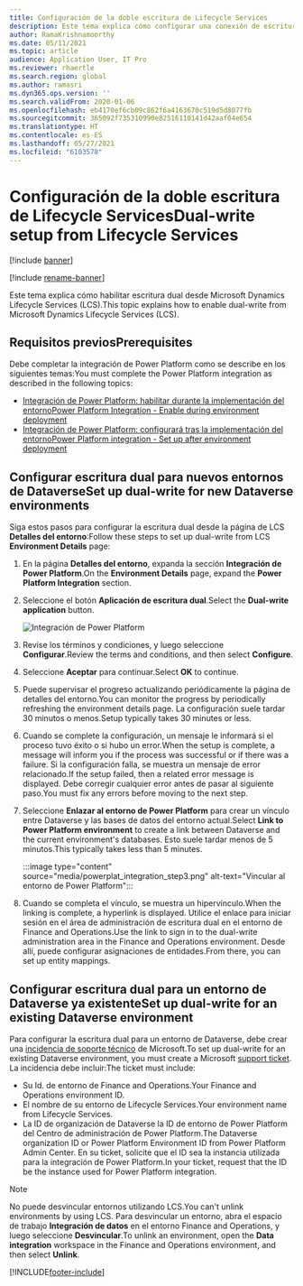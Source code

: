 ```yaml
---
title: Configuración de la doble escritura de Lifecycle Services
description: Este tema explica cómo configurar una conexión de escritura dual desde Microsoft Dynamics Lifecycle Services (LCS).
author: RamaKrishnamoorthy
ms.date: 05/11/2021
ms.topic: article
audience: Application User, IT Pro
ms.reviewer: rhaertle
ms.search.region: global
ms.author: ramasri
ms.dyn365.ops.version: ''
ms.search.validFrom: 2020-01-06
ms.openlocfilehash: eb4170ef6cb09c862f6a4163670c519d5d8077fb
ms.sourcegitcommit: 365092f735310990e82516110141d42aaf04e654
ms.translationtype: HT
ms.contentlocale: es-ES
ms.lasthandoff: 05/27/2021
ms.locfileid: "6103578"
---
```

# <a name="dual-write-setup-from-lifecycle-services"></a><span data-ttu-id="d5477-103">Configuración de la doble escritura de Lifecycle Services</span><span class="sxs-lookup"><span data-stu-id="d5477-103">Dual-write setup from Lifecycle Services</span></span>

[!include [banner](../../includes/banner.md)]

[!include [rename-banner](~/includes/cc-data-platform-banner.md)]

<span data-ttu-id="d5477-104">Este tema explica cómo habilitar escritura dual desde Microsoft Dynamics Lifecycle Services (LCS).</span><span class="sxs-lookup"><span data-stu-id="d5477-104">This topic explains how to enable dual-write from Microsoft Dynamics Lifecycle Services (LCS).</span></span>

## <a name="prerequisites"></a><span data-ttu-id="d5477-105">Requisitos previos</span><span class="sxs-lookup"><span data-stu-id="d5477-105">Prerequisites</span></span>

<span data-ttu-id="d5477-106">Debe completar la integración de Power Platform como se describe en los siguientes temas:</span><span class="sxs-lookup"><span data-stu-id="d5477-106">You must complete the Power Platform integration as described in the following topics:</span></span>

+ [<span data-ttu-id="d5477-107">Integración de Power Platform: habilitar durante la implementación del entorno</span><span class="sxs-lookup"><span data-stu-id="d5477-107">Power Platform Integration - Enable during environment deployment</span></span>](../../power-platform/overview.md#enable-during-environment-deployment)
+ [<span data-ttu-id="d5477-108">Integración de Power Platform: configurará tras la implementación del entorno</span><span class="sxs-lookup"><span data-stu-id="d5477-108">Power Platform integration - Set up after environment deployment</span></span>](../../power-platform/overview.md#set-up-after-environment-deployment)

## <a name="set-up-dual-write-for-new-dataverse-environments"></a><span data-ttu-id="d5477-109">Configurar escritura dual para nuevos entornos de Dataverse</span><span class="sxs-lookup"><span data-stu-id="d5477-109">Set up dual-write for new Dataverse environments</span></span>

<span data-ttu-id="d5477-110">Siga estos pasos para configurar la escritura dual desde la página de LCS **Detalles del entorno**:</span><span class="sxs-lookup"><span data-stu-id="d5477-110">Follow these steps to set up dual-write from LCS **Environment Details** page:</span></span>

1. <span data-ttu-id="d5477-111">En la página **Detalles del entorno**, expanda la sección **Integración de Power Platform**.</span><span class="sxs-lookup"><span data-stu-id="d5477-111">On the **Environment Details** page, expand the **Power Platform Integration** section.</span></span>

2. <span data-ttu-id="d5477-112">Seleccione el botón **Aplicación de escritura dual**.</span><span class="sxs-lookup"><span data-stu-id="d5477-112">Select the **Dual-write application** button.</span></span>

    ![Integración de Power Platform](media/powerplat_integration_step2.png)

3. <span data-ttu-id="d5477-114">Revise los términos y condiciones, y luego seleccione **Configurar**.</span><span class="sxs-lookup"><span data-stu-id="d5477-114">Review the terms and conditions, and then select **Configure**.</span></span>

4. <span data-ttu-id="d5477-115">Seleccione **Aceptar** para continuar.</span><span class="sxs-lookup"><span data-stu-id="d5477-115">Select **OK** to continue.</span></span>

5. <span data-ttu-id="d5477-116">Puede supervisar el progreso actualizando periódicamente la página de detalles del entorno.</span><span class="sxs-lookup"><span data-stu-id="d5477-116">You can monitor the progress by periodically refreshing the environment details page.</span></span> <span data-ttu-id="d5477-117">La configuración suele tardar 30 minutos o menos.</span><span class="sxs-lookup"><span data-stu-id="d5477-117">Setup typically takes 30 minutes or less.</span></span>  

6. <span data-ttu-id="d5477-118">Cuando se complete la configuración, un mensaje le informará si el proceso tuvo éxito o si hubo un error.</span><span class="sxs-lookup"><span data-stu-id="d5477-118">When the setup is complete, a message will inform you if the process was successful or if there was a failure.</span></span> <span data-ttu-id="d5477-119">Si la configuración falla, se muestra un mensaje de error relacionado.</span><span class="sxs-lookup"><span data-stu-id="d5477-119">If the setup failed, then a related error message is displayed.</span></span> <span data-ttu-id="d5477-120">Debe corregir cualquier error antes de pasar al siguiente paso.</span><span class="sxs-lookup"><span data-stu-id="d5477-120">You must fix any errors before moving to the next step.</span></span>

7. <span data-ttu-id="d5477-121">Seleccione **Enlazar al entorno de Power Platform** para crear un vínculo entre Dataverse y las bases de datos del entorno actual.</span><span class="sxs-lookup"><span data-stu-id="d5477-121">Select **Link to Power Platform environment** to create a link between Dataverse and the current environment's databases.</span></span> <span data-ttu-id="d5477-122">Esto suele tardar menos de 5 minutos.</span><span class="sxs-lookup"><span data-stu-id="d5477-122">This typically takes less than 5 minutes.</span></span>

    :::image type="content" source="media/powerplat_integration_step3.png" alt-text="Vincular al entorno de Power Platform":::

8. <span data-ttu-id="d5477-124">Cuando se completa el vínculo, se muestra un hipervínculo.</span><span class="sxs-lookup"><span data-stu-id="d5477-124">When the linking is complete, a hyperlink is displayed.</span></span> <span data-ttu-id="d5477-125">Utilice el enlace para iniciar sesión en el área de administración de escritura dual en el entorno de Finance and Operations.</span><span class="sxs-lookup"><span data-stu-id="d5477-125">Use the link to sign in to the dual-write administration area in the Finance and Operations environment.</span></span> <span data-ttu-id="d5477-126">Desde allí, puede configurar asignaciones de entidades.</span><span class="sxs-lookup"><span data-stu-id="d5477-126">From there, you can set up entity mappings.</span></span>

## <a name="set-up-dual-write-for-an-existing-dataverse-environment"></a><span data-ttu-id="d5477-127">Configurar escritura dual para un entorno de Dataverse ya existente</span><span class="sxs-lookup"><span data-stu-id="d5477-127">Set up dual-write for an existing Dataverse environment</span></span>

<span data-ttu-id="d5477-128">Para configurar la escritura dual para un entorno de Dataverse, debe crear una [incidencia de soporte técnico](../../lifecycle-services/lcs-support.md) de Microsoft.</span><span class="sxs-lookup"><span data-stu-id="d5477-128">To set up dual-write for an existing Dataverse environment, you must create a Microsoft [support ticket](../../lifecycle-services/lcs-support.md).</span></span> <span data-ttu-id="d5477-129">La incidencia debe incluir:</span><span class="sxs-lookup"><span data-stu-id="d5477-129">The ticket must include:</span></span>

+ <span data-ttu-id="d5477-130">Su Id. de entorno de Finance and Operations.</span><span class="sxs-lookup"><span data-stu-id="d5477-130">Your Finance and Operations environment ID.</span></span>
+ <span data-ttu-id="d5477-131">El nombre de su entorno de Lifecycle Services.</span><span class="sxs-lookup"><span data-stu-id="d5477-131">Your environment name from Lifecycle Services.</span></span>
+ <span data-ttu-id="d5477-132">La ID de organización de Dataverse la ID de entorno de Power Platform del Centro de administración de Power Platform.</span><span class="sxs-lookup"><span data-stu-id="d5477-132">The Dataverse organization ID or Power Platform Environment ID from Power Platform Admin Center.</span></span> <span data-ttu-id="d5477-133">En su ticket, solicite que el ID sea la instancia utilizada para la integración de Power Platform.</span><span class="sxs-lookup"><span data-stu-id="d5477-133">In your ticket, request that the ID be the instance used for Power Platform integration.</span></span>

> [!NOTE]
> <span data-ttu-id="d5477-134">No puede desvincular entornos utilizando LCS.</span><span class="sxs-lookup"><span data-stu-id="d5477-134">You can't unlink environments by using LCS.</span></span> <span data-ttu-id="d5477-135">Para desvincular un entorno, abra el espacio de trabajo **Integración de datos** en el entorno Finance and Operations, y luego seleccione **Desvincular**.</span><span class="sxs-lookup"><span data-stu-id="d5477-135">To unlink an environment, open the **Data integration** workspace in the Finance and Operations environment, and then select **Unlink**.</span></span>

[!INCLUDE[footer-include](../../../../includes/footer-banner.md)]
